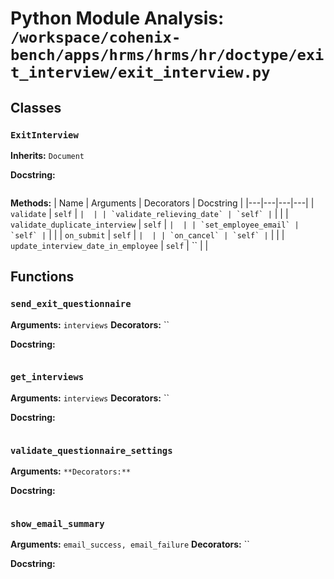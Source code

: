 # Python Module Analysis: `/workspace/cohenix-bench/apps/hrms/hrms/hr/doctype/exit_interview/exit_interview.py`

## Classes

### `ExitInterview`
**Inherits:** `Document`


**Docstring:**
```

```

**Methods:**
| Name | Arguments | Decorators | Docstring |
|---|---|---|---|
| `validate` | `self` | `` |  |
| `validate_relieving_date` | `self` | `` |  |
| `validate_duplicate_interview` | `self` | `` |  |
| `set_employee_email` | `self` | `` |  |
| `on_submit` | `self` | `` |  |
| `on_cancel` | `self` | `` |  |
| `update_interview_date_in_employee` | `self` | `` |  |





## Functions

### `send_exit_questionnaire`
**Arguments:** `interviews`
**Decorators:** ``

**Docstring:**
```

```
### `get_interviews`
**Arguments:** `interviews`
**Decorators:** ``

**Docstring:**
```

```
### `validate_questionnaire_settings`
**Arguments:** ``
**Decorators:** ``

**Docstring:**
```

```
### `show_email_summary`
**Arguments:** `email_success, email_failure`
**Decorators:** ``

**Docstring:**
```

```

